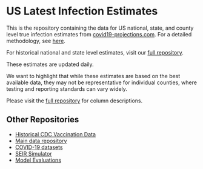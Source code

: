# US Latest Infection Estimates

This is the repository containing the data for US national, state, and county level true infection estimates from [covid19-projections.com](https://covid19-projections.com/). For a detailed methodology, see [here](https://covid19-projections.com/estimating-true-infections-revisited/).

For historical national and state level estimates, visit our [full repository](https://github.com/youyanggu/covid19_projections/tree/master/infection_estimates).

These estimates are updated daily.

We want to highlight that while these estimates are based on the best available data, they may not be representative for individual counties, where testing and reporting standards can vary widely.

Please visit the [full repository](https://github.com/youyanggu/covid19_projections/tree/master/infection_estimates) for column descriptions.

## Other Repositories

- [Historical CDC Vaccination Data](https://github.com/youyanggu/covid19-cdc-vaccination-data)
- [Main data repository](https://github.com/youyanggu/covid19_projections)
- [COVID-19 datasets](https://github.com/youyanggu/covid19-datasets)
- [SEIR Simulator](https://github.com/youyanggu/yyg-seir-simulator)
- [Model Evaluations](https://github.com/youyanggu/covid19-forecast-hub-evaluation)
